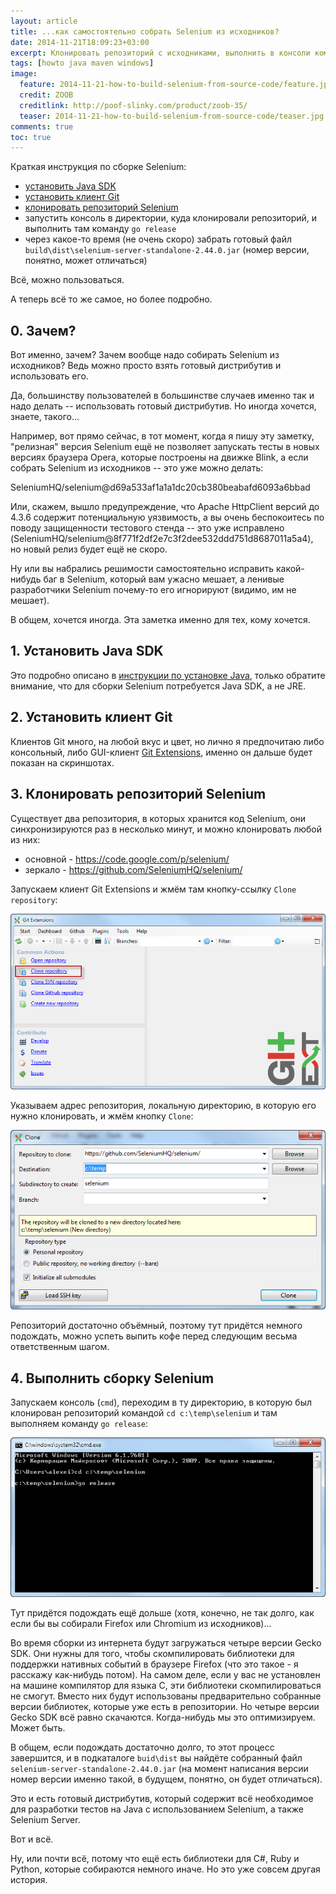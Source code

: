 ```yaml
---
layout: article
title: ...как самостоятельно собрать Selenium из исходников?
date: 2014-11-21T18:09:23+03:00
excerpt: Клонировать репозиторий с исходниками, выполнить в консоли команду go release, немного подождать - и свежий Selenium готов.
tags: [howto java maven windows]
image:
  feature: 2014-11-21-how-to-build-selenium-from-source-code/feature.jpg
  credit: ZOOB
  creditlink: http://poof-slinky.com/product/zoob-35/
  teaser: 2014-11-21-how-to-build-selenium-from-source-code/teaser.jpg
comments: true
toc: true
---
```

Краткая инструкция по сборке Selenium:

* [установить Java SDK](/how-to-install-java-on-windows/)
* [установить клиент Git](http://git-scm.com/)
* [клонировать репозиторий Selenium](https://code.google.com/p/selenium/source/checkout)
* запустить консоль в директории, куда клонировали репозиторий, и выполнить там команду `go release`
* через какое-то время (не очень скоро) забрать готовый файл `build\dist\selenium-server-standalone-2.44.0.jar` (номер версии, понятно, может отличаться)

Всё, можно пользоваться.

А теперь всё то же самое, но более подробно.

## 0. Зачем?

Вот именно, зачем? Зачем вообще надо собирать Selenium из исходников? Ведь можно просто взять готовый дистрибутив и использовать его.

Да, большинству пользователей в большинстве случаев именно так и надо делать -- использовать готовый дистрибутив. Но иногда хочется, знаете, такого...

Например, вот прямо сейчас, в тот момент, когда я пишу эту заметку, "релизная" версия Selenium ещё не позволяет запускать тесты в новых версиях браузера Opera, которые построены на движке Blink, а если собрать Selenium из исходников -- это уже можно делать:

SeleniumHQ/selenium@d69a533af1a1a1dc20cb380beabafd6093a6bbad

Или, скажем, вышло предупреждение, что Apache HttpClient версий до 4.3.6 содержит потенциальную уязвимость, а вы очень беспокоитесь по поводу защищенности тестового стенда -- это уже исправлено (SeleniumHQ/selenium@8f771f2df2e7c3f2dee532ddd751d8687011a5a4), но новый релиз будет ещё не скоро.

Ну или вы набрались решимости самостоятельно исправить какой-нибудь баг в Selenium, который вам ужасно мешает, а ленивые разработчики Selenium почему-то его игнорируют (видимо, им не мешает).

В общем, хочется иногда. Эта заметка именно для тех, кому хочется.

## 1. Установить Java SDK

Это подробно описано в [инструкции по установке Java](/how-to-install-java-on-windows/), только обратите внимание, что для сборки Selenium потребуется Java SDK, а не JRE.

## 2. Установить клиент Git

Клиентов Git много, на любой вкус и цвет, но лично я предпочитаю либо консольный, либо GUI-клиент [Git Extensions](https://code.google.com/p/gitextensions/), именно он дальше будет показан на скриншотах.

## 3. Клонировать репозиторий Selenium

Существует два репозитория, в которых хранится код Selenium, они синхронизируются раз в несколько минут, и можно клонировать любой из них:

* основной - https://code.google.com/p/selenium/
* зеркало - https://github.com/SeleniumHQ/selenium/

Запускаем клиент Git Extensions и жмём там кнопку-ссылку `Clone repository`:

![](/images/2014-11-21-how-to-build-selenium-from-source-code/git_extensions.png)

Указываем адрес репозитория, локальную директорию, в которую его нужно клонировать, и жмём кнопку `Clone`:

![](/images/2014-11-21-how-to-build-selenium-from-source-code/clone.png)

Репозиторий достаточно объёмный, поэтому тут придётся немного подождать, можно успеть выпить кофе перед следующим весьма ответственным шагом.

## 4. Выполнить сборку Selenium

Запускаем консоль (`cmd`), переходим в ту директорию, в которую был клонирован репозиторий командой `cd c:\temp\selenium` и там выполняем команду `go release`:

![](/images/2014-11-21-how-to-build-selenium-from-source-code/go_release.png)

Тут придётся подождать ещё дольше (хотя, конечно, не так долго, как если бы вы собирали Firefox или Chromium из исходников)...

Во время сборки из интернета будут загружаться четыре версии Gecko SDK. Они нужны для того, чтобы скомпилировать библиотеки для поддержки нативных событий в браузере Firefoх (что это такое - я расскажу как-нибудь потом). На самом деле, если у вас не установлен на машине компилятор для языка C, эти библиотеки скомпилироваться не смогут. Вместо них будут использованы предварительно собранные версии библиотек, которые уже есть в репозитории. Но четыре версии Gecko SDK всё равно скачаются. Когда-нибудь мы это оптимизируем. Может быть.

В общем, если подождать достаточно долго, то этот процесс завершится, и в подкаталоге `buid\dist` вы найдёте собранный файл `selenium-server-standalone-2.44.0.jar` (на момент написания версии номер версии именно такой, в будущем, понятно, он будет отличаться).

Это и есть готовый дистрибутив, который содержит всё необходимое для разработки тестов на Java с использованием Selenium, а также Selenium Server.

Вот и всё.

Ну, или почти всё, потому что ещё есть библиотеки для C#, Ruby и Python, которые собираются немного иначе. Но это уже совсем другая история.

